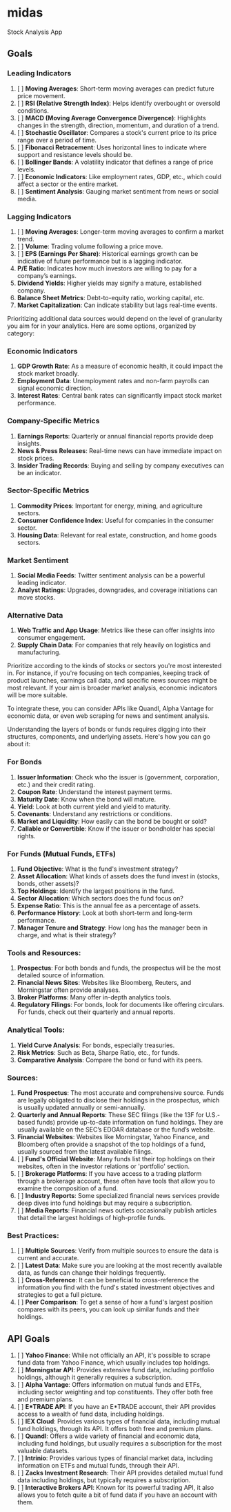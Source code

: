 # midas

Stock Analysis App


## Goals

### Leading Indicators
1. [ ] **Moving Averages**: Short-term moving averages can predict future price movement.
2. [ ] **RSI (Relative Strength Index)**: Helps identify overbought or oversold conditions.
3. [ ] **MACD (Moving Average Convergence Divergence)**: Highlights changes in the strength, direction, momentum, and duration of a trend.
4. [ ] **Stochastic Oscillator**: Compares a stock's current price to its price range over a period of time.
5. [ ] **Fibonacci Retracement**: Uses horizontal lines to indicate where support and resistance levels should be.
6. [ ] **Bollinger Bands**: A volatility indicator that defines a range of price levels.
7. [ ] **Economic Indicators**: Like employment rates, GDP, etc., which could affect a sector or the entire market.
8. [ ] **Sentiment Analysis**: Gauging market sentiment from news or social media.

### Lagging Indicators
1. [ ] **Moving Averages**: Longer-term moving averages to confirm a market trend.
2. [ ] **Volume**: Trading volume following a price move.
3. [ ] **EPS (Earnings Per Share)**: Historical earnings growth can be indicative of future performance but is a lagging indicator.
4. **P/E Ratio**: Indicates how much investors are willing to pay for a company’s earnings.
5. **Dividend Yields**: Higher yields may signify a mature, established company.
6. **Balance Sheet Metrics**: Debt-to-equity ratio, working capital, etc.
7. **Market Capitalization**: Can indicate stability but lags real-time events.

Prioritizing additional data sources would depend on the level of granularity you aim for in your analytics. Here are some options, organized by category:

### Economic Indicators
1. **GDP Growth Rate**: As a measure of economic health, it could impact the stock market broadly.
2. **Employment Data**: Unemployment rates and non-farm payrolls can signal economic direction.
3. **Interest Rates**: Central bank rates can significantly impact stock market performance.

### Company-Specific Metrics
1. **Earnings Reports**: Quarterly or annual financial reports provide deep insights.
2. **News & Press Releases**: Real-time news can have immediate impact on stock prices.
3. **Insider Trading Records**: Buying and selling by company executives can be an indicator.

### Sector-Specific Metrics
1. **Commodity Prices**: Important for energy, mining, and agriculture sectors.
2. **Consumer Confidence Index**: Useful for companies in the consumer sector.
3. **Housing Data**: Relevant for real estate, construction, and home goods sectors.

### Market Sentiment
1. **Social Media Feeds**: Twitter sentiment analysis can be a powerful leading indicator.
2. **Analyst Ratings**: Upgrades, downgrades, and coverage initiations can move stocks.

### Alternative Data
1. **Web Traffic and App Usage**: Metrics like these can offer insights into consumer engagement.
2. **Supply Chain Data**: For companies that rely heavily on logistics and manufacturing.

Prioritize according to the kinds of stocks or sectors you're most interested in. For instance, if you're focusing on tech companies, keeping track of product launches, earnings call data, and specific news sources might be most relevant. If your aim is broader market analysis, economic indicators will be more suitable.

To integrate these, you can consider APIs like Quandl, Alpha Vantage for economic data, or even web scraping for news and sentiment analysis.


Understanding the layers of bonds or funds requires digging into their structures, components, and underlying assets. Here's how you can go about it:

### For Bonds
1. **Issuer Information**: Check who the issuer is (government, corporation, etc.) and their credit rating.
2. **Coupon Rate**: Understand the interest payment terms.
3. **Maturity Date**: Know when the bond will mature.
4. **Yield**: Look at both current yield and yield to maturity.
5. **Covenants**: Understand any restrictions or conditions.
6. **Market and Liquidity**: How easily can the bond be bought or sold?
7. **Callable or Convertible**: Know if the issuer or bondholder has special rights.

### For Funds (Mutual Funds, ETFs)
1. **Fund Objective**: What is the fund's investment strategy?
2. **Asset Allocation**: What kinds of assets does the fund invest in (stocks, bonds, other assets)?
3. **Top Holdings**: Identify the largest positions in the fund.
4. **Sector Allocation**: Which sectors does the fund focus on?
5. **Expense Ratio**: This is the annual fee as a percentage of assets.
6. **Performance History**: Look at both short-term and long-term performance.
7. **Manager Tenure and Strategy**: How long has the manager been in charge, and what is their strategy?

### Tools and Resources:
1. **Prospectus**: For both bonds and funds, the prospectus will be the most detailed source of information.
2. **Financial News Sites**: Websites like Bloomberg, Reuters, and Morningstar often provide analyses.
3. **Broker Platforms**: Many offer in-depth analytics tools.
4. **Regulatory Filings**: For bonds, look for documents like offering circulars. For funds, check out their quarterly and annual reports.

### Analytical Tools:
1. **Yield Curve Analysis**: For bonds, especially treasuries.
2. **Risk Metrics**: Such as Beta, Sharpe Ratio, etc., for funds.
3. **Comparative Analysis**: Compare the bond or fund with its peers.

### Sources:

1. **Fund Prospectus**: The most accurate and comprehensive source. Funds are legally obligated to disclose their holdings in the prospectus, which is usually updated annually or semi-annually.
2. **Quarterly and Annual Reports**: These SEC filings (like the 13F for U.S.-based funds) provide up-to-date information on fund holdings. They are usually available on the SEC’s EDGAR database or the fund’s website.
3. **Financial Websites**: Websites like Morningstar, Yahoo Finance, and Bloomberg often provide a snapshot of the top holdings of a fund, usually sourced from the latest available filings.
4. [ ] **Fund's Official Website**: Many funds list their top holdings on their websites, often in the investor relations or 'portfolio' section.
5. [ ] **Brokerage Platforms**: If you have access to a trading platform through a brokerage account, these often have tools that allow you to examine the composition of a fund.
6. [ ] **Industry Reports**: Some specialized financial news services provide deep dives into fund holdings but may require a subscription.
7. [ ] **Media Reports**: Financial news outlets occasionally publish articles that detail the largest holdings of high-profile funds.

### Best Practices:

1. [ ] **Multiple Sources**: Verify from multiple sources to ensure the data is current and accurate.
2. [ ] **Latest Data**: Make sure you are looking at the most recently available data, as funds can change their holdings frequently.
3. [ ] **Cross-Reference**: It can be beneficial to cross-reference the information you find with the fund's stated investment objectives and strategies to get a full picture.
4. [ ] **Peer Comparison**: To get a sense of how a fund's largest position compares with its peers, you can look up similar funds and their holdings.




## API Goals

1. [ ] **Yahoo Finance**: While not officially an API, it's possible to scrape fund data from Yahoo Finance, which usually includes top holdings.
2. [ ] **Morningstar API**: Provides extensive fund data, including portfolio holdings, although it generally requires a subscription.
3. [ ] **Alpha Vantage**: Offers information on mutual funds and ETFs, including sector weighting and top constituents. They offer both free and premium plans.
4. [ ] **E*TRADE API**: If you have an E*TRADE account, their API provides access to a wealth of fund data, including holdings.
5. [ ] **IEX Cloud**: Provides various types of financial data, including mutual fund holdings, through its API. It offers both free and premium plans.
6. [ ] **Quandl**: Offers a wide variety of financial and economic data, including fund holdings, but usually requires a subscription for the most valuable datasets.
7. [ ] **Intrinio**: Provides various types of financial market data, including information on ETFs and mutual funds, through their API.
8. [ ] **Zacks Investment Research**: Their API provides detailed mutual fund data including holdings, but typically requires a subscription.
9. [ ] **Interactive Brokers API**: Known for its powerful trading API, it also allows you to fetch quite a bit of fund data if you have an account with them.
